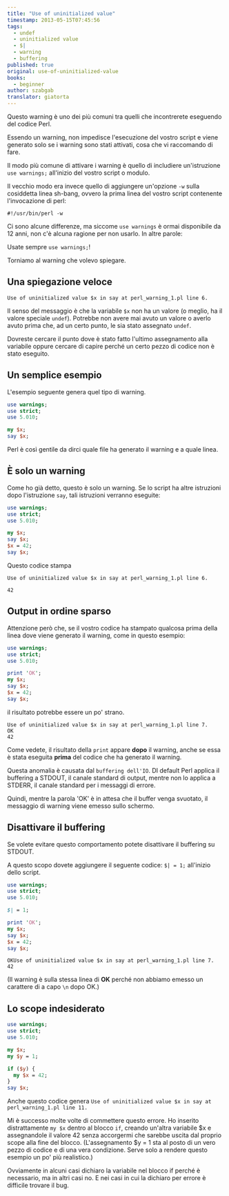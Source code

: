 ```yaml
---
title: "Use of uninitialized value"
timestamp: 2013-05-15T07:45:56
tags:
  - undef
  - uninitialized value
  - $|
  - warning
  - buffering
published: true
original: use-of-uninitialized-value
books:
  - beginner
author: szabgab
translator: giatorta
---
```



Questo warning è uno dei più comuni tra quelli che incontrerete eseguendo del codice Perl.

Essendo un warning, non impedisce l'esecuzione del vostro script e viene generato solo se
i warning sono stati attivati, cosa che vi raccomando di fare.

Il modo più comune di attivare i warning è quello di includiere un'istruzione `use warnings;`
all'inizio del vostro script o modulo.


Il vecchio modo era invece quello di aggiungere un'opzione `-w` sulla cosiddetta linea sh-bang, ovvero la prima
linea del vostro script contenente l'invocazione di perl:

`#!/usr/bin/perl -w`

Ci sono alcune differenze, ma siccome `use warnings` è ormai disponibile da 12 anni,
non c'è alcuna ragione per non usarlo. In altre parole:

Usate sempre `use warnings;`!


Torniamo al warning che volevo spiegare.

## Una spiegazione veloce

```
Use of uninitialized value $x in say at perl_warning_1.pl line 6.
```

Il senso del messaggio è che la variabile `$x` non ha un valore (o meglio, ha il valore speciale `undef`).
Potrebbe non avere mai avuto un valore o averlo avuto prima che, ad un certo punto, le sia stato assegnato `undef`.

Dovreste cercare il punto dove è stato fatto l'ultimo assegnamento alla variabile
oppure cercare di capire perché un certo pezzo di codice non è stato eseguito.

## Un semplice esempio

L'esempio seguente genera quel tipo di warning.

```perl
use warnings;
use strict;
use 5.010;

my $x;
say $x;
```

Perl è così gentile da dirci quale file ha generato il warning e a quale linea.

## È solo un warning

Come ho già detto, questo è solo un warning. Se lo script ha altre istruzioni dopo l'istruzione
`say`, tali istruzioni verranno eseguite:

```perl
use warnings;
use strict;
use 5.010;

my $x;
say $x;
$x = 42;
say $x;
```

Questo codice stampa

```
Use of uninitialized value $x in say at perl_warning_1.pl line 6.

42
```

## Output in ordine sparso

Attenzione però che, se il vostro codice ha stampato qualcosa prima della linea
dove viene generato il warning, come in questo esempio:

```perl
use warnings;
use strict;
use 5.010;

print 'OK';
my $x;
say $x;
$x = 42;
say $x;
```

il risultato potrebbe essere un po' strano.

```
Use of uninitialized value $x in say at perl_warning_1.pl line 7.
OK
42
```

Come vedete, il risultato della `print` appare <b>dopo</b>
il warning, anche se essa è stata eseguita <b>prima</b> del
codice che ha generato il warning.

Questa anomalia è causata dal `buffering dell'IO`.
DI default Perl applica il buffering a STDOUT, il canale standard di output,
mentre non lo applica a STDERR, il canale standard per i messaggi di errore.

Quindi, mentre la parola 'OK' è in attesa che il buffer venga svuotato,
il messaggio di warning viene emesso sullo schermo.

## Disattivare il buffering

Se volete evitare questo comportamento potete disattivare il buffering su STDOUT.

A questo scopo dovete aggiungere il seguente codice: `$| = 1;`
all'inizio dello script.


```perl
use warnings;
use strict;
use 5.010;

$| = 1;

print 'OK';
my $x;
say $x;
$x = 42;
say $x;
```

```
OKUse of uninitialized value $x in say at perl_warning_1.pl line 7.
42
```

(Il warning è sulla stessa linea di <b>OK</b> perché non abbiamo emesso un carattere di a capo
`\n` dopo OK.)

## Lo scope indesiderato

```perl
use warnings;
use strict;
use 5.010;

my $x;
my $y = 1;

if ($y) {
  my $x = 42;
}
say $x;
```

Anche questo codice genera `Use of uninitialized value $x in say at perl_warning_1.pl line 11.`

Mi è successo molte volte di commettere questo errore. Ho inserito distrattamente `my $x`
dentro al blocco `if`, creando un'altra variabile $x e
assegnandole il valore 42 senza accorgermi che sarebbe uscita dal proprio scope alla fine del blocco.
(L'assegnamento $y = 1 sta al posto di un vero pezzo di codice e di una vera condizione.
Serve solo a rendere questo esempio un po' più realistico.)

Ovviamente in alcuni casi dichiaro la variabile nel blocco if perché è necessario, ma in altri casi no.
E nei casi in cui la dichiaro per errore è difficile trovare il bug.




